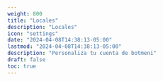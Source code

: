 ```yaml
---
weight: 800
title: "Locales"
description: "Locales"
icon: "settings"
date: "2024-04-08T14:38:13-05:00"
lastmod: "2024-04-08T14:38:13-05:00"
description: "Personaliza tu cuenta de botmeni"
draft: false
toc: true
---
```

